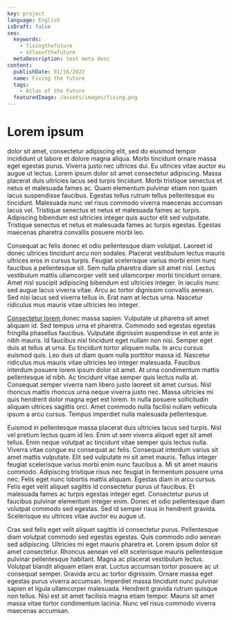 ```yaml
---
key: project
language: English
isDraft: false
seo:
  keywords:
    - fixingthefuture
    - atlasofthefuture
  metaDescription: test meta desc
content:
  publishDate: 01/16/2022
  name: Fixing the future
  tags:
    - Atlas of the Future
  featuredImage: /assets/images/fixing.png
---
```


# Lorem ipsum

dolor sit amet, consectetur adipiscing elit, sed do eiusmod tempor incididunt ut labore et dolore magna aliqua. Morbi tincidunt ornare massa eget egestas purus. Viverra justo nec ultrices dui. Eu ultrices vitae auctor eu augue ut lectus. Lorem ipsum dolor sit amet consectetur adipiscing. Massa placerat duis ultricies lacus sed turpis tincidunt. Morbi tristique senectus et netus et malesuada fames ac. Quam elementum pulvinar etiam non quam lacus suspendisse faucibus. Egestas tellus rutrum tellus pellentesque eu tincidunt. Malesuada nunc vel risus commodo viverra maecenas accumsan lacus vel. Tristique senectus et netus et malesuada fames ac turpis. Adipiscing bibendum est ultricies integer quis auctor elit sed vulputate. Tristique senectus et netus et malesuada fames ac turpis egestas. Egestas maecenas pharetra convallis posuere morbi leo.

Consequat ac felis donec et odio pellentesque diam volutpat. Laoreet id donec ultrices tincidunt arcu non sodales. Placerat vestibulum lectus mauris ultrices eros in cursus turpis. Feugiat scelerisque varius morbi enim nunc faucibus a pellentesque sit. Sem nulla pharetra diam sit amet nisl. Lectus vestibulum mattis ullamcorper velit sed ullamcorper morbi tincidunt ornare. Amet nisl suscipit adipiscing bibendum est ultricies integer. In iaculis nunc sed augue lacus viverra vitae. Arcu ac tortor dignissim convallis aenean. Sed nisi lacus sed viverra tellus in. Erat nam at lectus urna. Nascetur ridiculus mus mauris vitae ultricies leo integer.

[Consectetur lorem ](google.com)donec massa sapien. Vulputate ut pharetra sit amet aliquam id. Sed tempus urna et pharetra. Commodo sed egestas egestas fringilla phasellus faucibus. Vulputate dignissim suspendisse in est ante in nibh mauris. Id faucibus nisl tincidunt eget nullam non nisi. Semper eget duis at tellus at urna. Eu tincidunt tortor aliquam nulla. In arcu cursus euismod quis. Leo duis ut diam quam nulla porttitor massa id. Nascetur ridiculus mus mauris vitae ultricies leo integer malesuada. Faucibus interdum posuere lorem ipsum dolor sit amet. At urna condimentum mattis pellentesque id nibh. Ac tincidunt vitae semper quis lectus nulla at. Consequat semper viverra nam libero justo laoreet sit amet cursus. Nisl rhoncus mattis rhoncus urna neque viverra justo nec. Massa ultricies mi quis hendrerit dolor magna eget est lorem. In nulla posuere sollicitudin aliquam ultrices sagittis orci. Amet commodo nulla facilisi nullam vehicula ipsum a arcu cursus. Tempus imperdiet nulla malesuada pellentesque.

Euismod in pellentesque massa placerat duis ultricies lacus sed turpis. Nisl vel pretium lectus quam id leo. Enim ut sem viverra aliquet eget sit amet tellus. Enim neque volutpat ac tincidunt vitae semper quis lectus nulla. Viverra vitae congue eu consequat ac felis. Consequat interdum varius sit amet mattis vulputate. Elit sed vulputate mi sit amet mauris. Tellus integer feugiat scelerisque varius morbi enim nunc faucibus a. Mi sit amet mauris commodo. Adipiscing tristique risus nec feugiat in fermentum posuere urna nec. Felis eget nunc lobortis mattis aliquam. Egestas diam in arcu cursus. Felis eget velit aliquet sagittis id consectetur purus ut faucibus. Et malesuada fames ac turpis egestas integer eget. Consectetur purus ut faucibus pulvinar elementum integer enim. Donec et odio pellentesque diam volutpat commodo sed egestas. Sed id semper risus in hendrerit gravida. Scelerisque eu ultrices vitae auctor eu augue ut.

Cras sed felis eget velit aliquet sagittis id consectetur purus. Pellentesque diam volutpat commodo sed egestas egestas. Quis commodo odio aenean sed adipiscing. Ultricies mi eget mauris pharetra et. Lorem ipsum dolor sit amet consectetur. Rhoncus aenean vel elit scelerisque mauris pellentesque pulvinar pellentesque habitant. Magna ac placerat vestibulum lectus. Volutpat blandit aliquam etiam erat. Luctus accumsan tortor posuere ac ut consequat semper. Gravida arcu ac tortor dignissim. Ornare massa eget egestas purus viverra accumsan. Imperdiet massa tincidunt nunc pulvinar sapien et ligula ullamcorper malesuada. Hendrerit gravida rutrum quisque non tellus. Nisi est sit amet facilisis magna etiam tempor. Mauris sit amet massa vitae tortor condimentum lacinia. Nunc vel risus commodo viverra maecenas accumsan.
